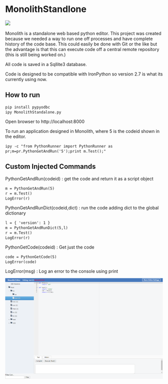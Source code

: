 # MonolithStandlone
![](https://github.com/ktmdan/MonolithStandlone/workflows/Python%20application/badge.svg)

Monolith is a standalone web based python editor.  This project was created because we needed a way to run one off processes and have complete history of the code base.  This could easily be done with Git or the like but the advantage is that this can execute code off a central remote repository (this is still being worked on.)

All code is saved in a Sqllite3 database.

Code is designed to be compatible with IronPython so version 2.7 is what its currently using now.  

## How to run
```
pip install pypyodbc
ipy MonolithStandalone.py
```
Open browser to http://localhost:8000

To run an application designed in Monolith, where 5 is the codeid shown in the editor.
```
ipy -c "from PythonRunner import PythonRunner as pr;m=pr.PythonGetAndRun('5');print m.Test();"
```

## Custom Injected Commands
PythonGetAndRun(codeid) : get the code and return it as a script object
```
m = PythonGetAndRun(5)
r = m.Test()
LogError(r)
```

PythonGetAndRunDict(codeid,dict) : run the code adding dict to the global dictionary 
```
l = { 'version': 1 }
m = PythonGetAndRunDict(5,l)
r = m.Test()
LogError(r)
```

PythonGetCode(codeid) : Get just the code
```
code = PythonGetCode(5)
LogError(code)
```

LogError(msg) : Log an error to the console using print

![Alt](https://raw.githubusercontent.com/ktmdan/MonolithStandlone/master/docs/monolithscreenshot.png "Screenshot")
